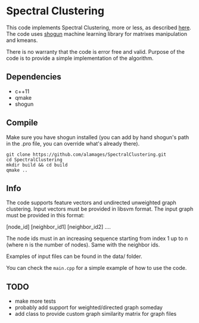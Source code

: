# Spectral Clustering

This code implements Spectral Clustering, more or less, as described [here](http://www.informatik.uni-hamburg.de/ML/contents/people/luxburg/publications/Luxburg07_tutorial.pdf). The code uses  [shogun](https://github.com/shogun-toolbox/shogun) machine learning library for matrixes manipulation and kmeans.

There is no warranty that the code is error free and valid. Purpose of the code is to provide a simple implementation of the algorithm. 

Dependencies
--------------------

 * c++11 
 * qmake 
 * shogun

Compile
------------

Make sure you have shogun installed (you can add by hand shogun's path in the .pro file, you can override what's already there). 

`git clone https://github.com/alamages/SpectralClustering.git`  
`cd SpectralClustering`  
`mkdir build && cd build`  
`qmake ..`  

Info
---------------

The code supports feature vectors and undirected unweighted graph  clustering. Input vectors must be provided in libsvm format. The input graph must be provided in this format:

[node\_id] [neighbor\_id1] [neighbor\_id2] ....

The node ids must in an increasing sequence starting from index 1 up to n (where n is the number of nodes). Same with the neighbor ids.

Examples of input files can be found in the data/ folder.

You can check the `main.cpp` for a simple example of how to use the code.

TODO
------

 * make more tests
 * probably add support for weighted/directed graph someday
 * add class to provide custom graph similarity matrix for graph files 

